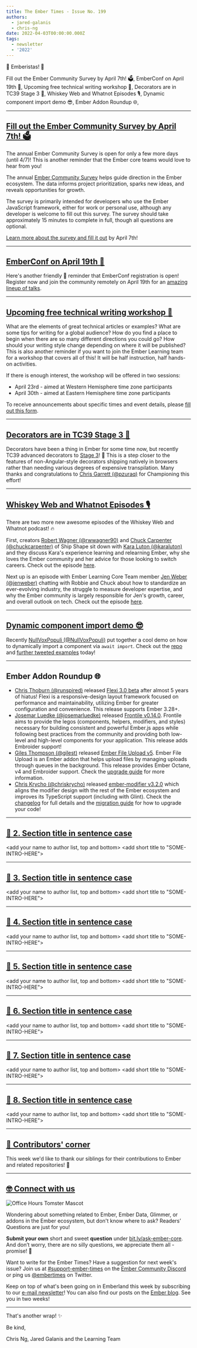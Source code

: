 ```yaml
---
title: The Ember Times - Issue No. 199
authors:
  - jared-galanis
  - chris-ng
date: 2022-04-03T00:00:00.000Z
tags:
  - newsletter
  - '2022'
---
```


👋 Emberistas! 🐹

Fill out the Ember Community Survey by April 7th! 🗳,
EmberConf on April 19th 🐹,
Upcoming free technical writing workshop 📝,
Decorators are in TC39 Stage 3 🎉,
Whiskey Web and Whatnot Episodes 🎙,
Dynamic component import demo 😎,
Ember Addon Roundup 🌐,

---

## [Fill out the Ember Community Survey by April 7th! 🗳](https://emberjs.com/survey/2022/)

The annual Ember Community Survey is open for only a few more days (until 4/7)! This is another reminder that the Ember core teams would love to hear from you!

The annual [Ember Community Survey](https://emberjs.com/survey/2022/) helps guide direction in the Ember ecosystem. The data informs project prioritization, sparks new ideas, and reveals opportunities for growth.

The survey is primarily intended for developers who use the Ember JavaScript framework, either for work or personal use, although any developer is welcome to fill out this survey. The survey should take approximately 15 minutes to complete in full, though all questions are optional.

[Learn more about the survey and fill it out](https://emberjs.com/survey/2022/) by April 7th!

---

## [EmberConf on April 19th 🐹](https://2022.emberconf.com/)

Here's another friendly 🤠 reminder that EmberConf registration is open! Register now and join the community remotely on April 19th for an [amazing lineup of talks](https://2022.emberconf.com/).

---

## [Upcoming free technical writing workshop 📝](https://forms.gle/AvQFjjrJjozHBr529)

What are the elements of great technical articles or examples? What are some tips for writing for a global audience? How do you find a place to begin when there are so many different directions you could go? How should your writing style change depending on where it will be published? This is also another reminder if you want to join the Ember Learning team for a workshop that covers all of this! It will be half instruction, half hands-on activities.

If there is enough interest, the workshop will be offered in two sessions:

- April 23rd - aimed at Western Hemisphere time zone participants
- April 30th - aimed at Eastern Hemisphere time zone participants

To receive announcements about specific times and event details, please [fill out this form](https://forms.gle/AvQFjjrJjozHBr529).

---

## [Decorators are in TC39 Stage 3 🎉](https://twitter.com/pzuraq/status/1508518807438082060?s=20&t=skr-9rILFYLOh-eSyySySw)

Decorators have been a thing in Ember for some time now, but recently TC39 advanced decorators to [Stage 3](https://tc39.es/process-document/)! 🎉 This is a step closer to the features of non-Angular-style decorators shipping natively in browsers rather than needing various degrees of expensive transpilation. Many thanks and congratulations to [Chris Garrett (@pzuraq)](https://github.com/pzuraq) for Championing this effort!

---

## [Whiskey Web and Whatnot Episodes 🎙](https://www.whiskeywebandwhatnot.fm/)

There are two more new awesome episodes of the Whiskey Web and Whatnot podcast! 🔥

First, creators [Robert Wagner (@rwwagner90)](https://github.com/rwwagner90) and [Chuck Carpenter (@chuckcarpenter)](https://github.com/chuckcarpenter) of Ship Shape sit down with [Kara Luton (@karaluton)](https://github.com/karaluton) and they discuss Kara's experience learning and relearning Ember, why she loves the Ember community and her advice for those looking to switch careers. Check out the episode [here](https://www.whiskeywebandwhatnot.fm/transitioning-to-tech-and-writing-what-you-know-with-kara-luton/).

Next up is an episode with Ember Learning Core Team member [Jen Weber (@jenweber)](https://github.com/jenweber) chatting with Robbie and Chuck about how to standardize an ever-evolving industry, the struggle to measure developer expertise, and why the Ember community is largely responsible for Jen's growth, career, and overall outlook on tech. Check out the episode [here](https://www.whiskeywebandwhatnot.fm/setting-standards-community-lifelines-and-the-beauty-of-open-source-with-jen-weber/).

---

## [Dynamic component import demo 😎](https://twitter.com/nullvoxpopuli/status/1507715367581462531)

Recently [NullVoxPopuli (@NullVoxPopuli)](https://github.com/NullVoxPopuli) put together a cool demo on how to dynamically import a component via `await import`. Check out the [repo](https://github.com/NullVoxPopuli/demo-ember-dynamic-component-import) and [further tweeted examples](https://twitter.com/nullvoxpopuli/status/1507716424546062340) today!

---

## Ember Addon Roundup 🌐

- [Chris Thoburn (@runspired)](https://github.com/runspired) released [Flexi 3.0 beta](https://github.com/html-next/flexi) after almost 5 years of hiatus! Flexi is a responsive-design layout framework focused on performance and maintainability, utilizing Ember for greater configuration and convenience. This release supports Ember 3.28+.
- [Josemar Luedke (@josemarluedke)](https://github.com/josemarluedke) released [Frontile v0.14.0](https://github.com/josemarluedke/frontile/releases/tag/v0.14.00). Frontile aims to provide the legos (components, helpers, modifiers, and styles) necessary for building consistent and powerful Ember.js apps while following best practices from the community and providing both low-level and high-level components for your application. This release adds Embroider support!
- [Giles Thompson (@gilest)](https://github.com/gilest) released [Ember File Upload v5](https://github.com/adopted-ember-addons/ember-file-upload/releases/tag/v5.0.0). Ember File Upload is an Ember addon that helps upload files by managing uploads through queues in the background. This release provides Ember Octane, v4 and Embroider support. Check the [upgrade guide](https://ember-file-upload.pages.dev/docs/upgrade-guide#upgrading-to-v5) for more information.
- [Chris Krycho (@chriskrycho)](https://github.com/chriskrycho) released [ember-modifier v3.2.0](https://github.com/ember-modifier/ember-modifier/releases/tag/v3.2.0) which aligns the modifier design with the rest of the Ember ecosystem and improves its TypeScript support (including with Glint). Check the [changelog](https://github.com/ember-modifier/ember-modifier/releases/tag/v3.2.0) for full details and the [migration guide](https://github.com/ember-modifier/ember-modifier/blob/master/MIGRATIONS.md#40) for how to upgrade your code!

---

## [🐹 2. Section title in sentence case](section-url)

<change section title emoji>
<consider adding some bold to your paragraph>
<add the contributor in the post in format "FirstName LastName (@githubUserName)" linked to their GitHub account>
<please include link to external article/repo/etc in paragraph / body text, not just header title above>

<add your name to author list, top and bottom>
<add short title to "SOME-INTRO-HERE">

---

## [🐹 3. Section title in sentence case](section-url)

<change section title emoji>
<consider adding some bold to your paragraph>
<add the contributor in the post in format "FirstName LastName (@githubUserName)" linked to their GitHub account>
<please include link to external article/repo/etc in paragraph / body text, not just header title above>

<add your name to author list, top and bottom>
<add short title to "SOME-INTRO-HERE">

---

## [🐹 4. Section title in sentence case](section-url)

<change section title emoji>
<consider adding some bold to your paragraph>
<add the contributor in the post in format "FirstName LastName (@githubUserName)" linked to their GitHub account>
<please include link to external article/repo/etc in paragraph / body text, not just header title above>

<add your name to author list, top and bottom>
<add short title to "SOME-INTRO-HERE">

---

## [🐹 5. Section title in sentence case](section-url)

<change section title emoji>
<consider adding some bold to your paragraph>
<add the contributor in the post in format "FirstName LastName (@githubUserName)" linked to their GitHub account>
<please include link to external article/repo/etc in paragraph / body text, not just header title above>

<add your name to author list, top and bottom>
<add short title to "SOME-INTRO-HERE">

---

## [🐹 6. Section title in sentence case](section-url)

<change section title emoji>
<consider adding some bold to your paragraph>
<add the contributor in the post in format "FirstName LastName (@githubUserName)" linked to their GitHub account>
<please include link to external article/repo/etc in paragraph / body text, not just header title above>

<add your name to author list, top and bottom>
<add short title to "SOME-INTRO-HERE">

---

## [🐹 7. Section title in sentence case](section-url)

<change section title emoji>
<consider adding some bold to your paragraph>
<add the contributor in the post in format "FirstName LastName (@githubUserName)" linked to their GitHub account>
<please include link to external article/repo/etc in paragraph / body text, not just header title above>

<add your name to author list, top and bottom>
<add short title to "SOME-INTRO-HERE">

---

## [🐹 8. Section title in sentence case](section-url)

<change section title emoji>
<consider adding some bold to your paragraph>
<add the contributor in the post in format "FirstName LastName (@githubUserName)" linked to their GitHub account>
<please include link to external article/repo/etc in paragraph / body text, not just header title above>

<add your name to author list, top and bottom>
<add short title to "SOME-INTRO-HERE">

---

## [👏 Contributors' corner](https://guides.emberjs.com/release/contributing/repositories/)

<p>This week we'd like to thank our siblings for their contributions to Ember and related repositories! 💖</p>

---

## [🤓 Connect with us](https://docs.google.com/forms/d/e/1FAIpQLScqu7Lw_9cIkRtAiXKitgkAo4xX_pV1pdCfMJgIr6Py1V-9Og/viewform)

<div class="blog-row">
  <img class="float-right small transparent padded" alt="Office Hours Tomster Mascot" title="Readers' Questions" src="/images/tomsters/officehours.png" />

  <p>Wondering about something related to Ember, Ember Data, Glimmer, or addons in the Ember ecosystem, but don't know where to ask? Readers’ Questions are just for you!</p>

  <p><strong>Submit your own</strong> short and sweet <strong>question</strong> under <a href="https://bit.ly/ask-ember-core" target="rq">bit.ly/ask-ember-core</a>. And don’t worry, there are no silly questions, we appreciate them all - promise! 🤞</p>

  <p>Want to write for the Ember Times? Have a suggestion for next week's issue? Join us at <a href="https://discordapp.com/channels/480462759797063690/485450546887786506">#support-ember-times</a> on the <a href="https://discord.gg/emberjs">Ember Community Discord</a> or ping us <a href="https://twitter.com/embertimes">@embertimes</a> on Twitter.</p>

  <p>Keep on top of what's been going on in Emberland this week by subscribing to our <a href="https://embertimes.substack.com/">e-mail newsletter</a>! You can also find our posts on the <a href="https://blog.emberjs.com/tag/newsletter">Ember blog</a>. See you in two weeks!</p>
</div>

---

That's another wrap! ✨

Be kind,

Chris Ng, Jared Galanis and the Learning Team
